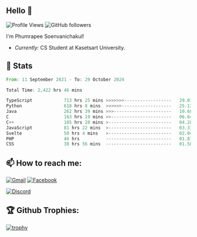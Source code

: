 
<h2>Hello 👋</h2> 

![Profile Views](https://komarev.com/ghpvc/?username=Homiez09&label=Profile%20views&color=0e75b6&style=flat)
![GitHub followers](https://img.shields.io/github/followers/HomieZ09.svg?style=social&label=Follow)


I'm Phumrapee Soenvanichakul!

- <i>Currently:</i> CS Student at Kasetsart University.

<h2>👀 Stats</h2>

<!--START_SECTION:waka-->

```rust
From: 11 September 2021 - To: 29 October 2024

Total Time: 2,422 hrs 46 mins

TypeScript            713 hrs 25 mins >>>>>>>------------------   29.01 %
Python                618 hrs 8 mins  >>>>>>-------------------   25.13 %
Java                  262 hrs 39 mins >>>----------------------   10.68 %
C                     163 hrs 19 mins >>-----------------------   06.64 %
C++                   105 hrs 20 mins >------------------------   04.28 %
JavaScript            81 hrs 22 mins  >------------------------   03.31 %
Svelte                50 hrs 4 mins   >------------------------   02.04 %
PHP                   46 hrs          -------------------------   01.87 %
CSS                   38 hrs 56 mins  -------------------------   01.58 %
```

<!--END_SECTION:waka-->

<h2>📫 How to reach me:</h2>

<a href="mailto:phumrapeesoen1@gmail.com">![Gmail](https://img.shields.io/badge/Gmail-D14836?style=for-the-badge&logo=gmail&logoColor=white)</a> 
<a href="https://web.facebook.com/phumrapee.soenvanichakul.3/">![Facebook](https://img.shields.io/badge/Facebook-4267B2?style=for-the-badge&logo=facebook&logoColor=white)</a>

<a href="https://discord.gg/EWnAEUtFVm">![Discord](https://discord.c99.nl/widget/theme-1/297740667784921089.png)</a> 

<h2>🏆 Github Trophies:</h2>

[![trophy](https://github-profile-trophy.vercel.app/?username=Homiez09&theme=discord&row=1)](https://github.com/ryo-ma/github-profile-trophy)
